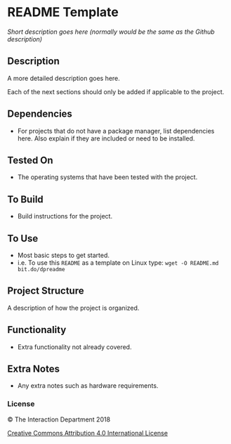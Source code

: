 # README Template
*Short description goes here (normally would be the same as the Github description)*

## Description
A more detailed description goes here.

Each of the next sections should only be added if applicable to the project.

## Dependencies
- For projects that do not have a package manager, list dependencies here. Also explain if they are included or need to be installed.

## Tested On
- The operating systems that have been tested with the project.

## To Build
- Build instructions for the project.

## To Use
- Most basic steps to get started.
- i.e. To use this `README` as a template on Linux type: `wget -O README.md bit.do/dpreadme`

## Project Structure
A description of how the project is organized.

## Functionality
- Extra functionality not already covered.

## Extra Notes
- Any extra notes such as hardware requirements.

### License

:copyright: The Interaction Department 2018

[Creative Commons Attribution 4.0 International License](https://creativecommons.org/licenses/by/4.0/)
